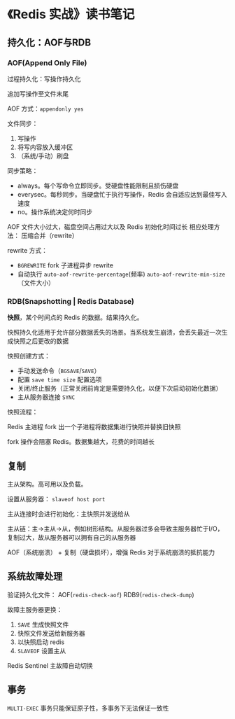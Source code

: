 # 《Redis 实战》读书笔记


## 持久化：AOF与RDB

### AOF(Append Only File)

过程持久化：写操作持久化

追加写操作至文件末尾

AOF 方式：`appendonly yes`

文件同步：

1. 写操作
2. 将写内容放入缓冲区
3. （系统/手动）刷盘

同步策略：

* always。每个写命令立即同步。受硬盘性能限制且损伤硬盘
* everysec。每秒同步。当硬盘忙于执行写操作，Redis 会自适应达到最佳写入速度
* no。操作系统决定何时同步


AOF 文件大小过大，磁盘空间占用过大以及 Redis 初始化时间过长
相应处理方法： 压缩合并（rewrite）

rewrite 方式： 

* `BGREWRITE` fork 子进程异步 rewrite
* 自动执行 `auto-aof-rewrite-percentage`(频率) `auto-aof-rewrite-min-size`（文件大小）


### RDB(Snapshotting | Redis Database) 

**快照**，某个时间点的 Redis 的数据。结果持久化。

快照持久化适用于允许部分数据丢失的场景。当系统发生崩溃，会丢失最近一次生成快照之后更改的数据

快照创建方式：

* 手动发送命令（`BGSAVE`/`SAVE`）
* 配置 `save time size` 配置选项
* 关闭/终止服务（正常关闭前肯定是需要持久化，以便下次启动初始化数据）
* 主从服务器连接 `SYNC`

快照流程：

Redis 主进程 fork 出一个子进程将数据集进行快照并替换旧快照

fork 操作会阻塞 Redis。数据集越大，花费的时间越长


## 复制

主从架构。高可用以及负载。

设置从服务器： `slaveof host port`

主从连接时会进行初始化：主快照并发送给从

主从链：主->主从->从，例如树形结构。从服务器过多会导致主服务器忙于I/O，复制过大，故从服务器可以拥有自己的从服务器

AOF（系统崩溃） + 复制（硬盘损坏），增强 Redis 对于系统崩溃的抵抗能力

## 系统故障处理

验证持久化文件： AOF(`redis-check-aof`) RDB9(`redis-check-dump`)

故障主服务器更换：

1. `SAVE` 生成快照文件
2. 快照文件发送给新服务器
3. 以快照启动 redis
4. `SLAVEOF` 设置主从

Redis Sentinel 主故障自动切换

## 事务

`MULTI-EXEC` 事务只能保证原子性，多事务下无法保证一致性
















